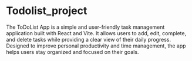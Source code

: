 # Todolist_project
The ToDoList App is a simple and user-friendly task management application built with React and Vite. It allows users to add, edit, complete, and delete tasks while providing a clear view of their daily progress. Designed to improve personal productivity and time management, the app helps users stay organized and focused on their goals. 
